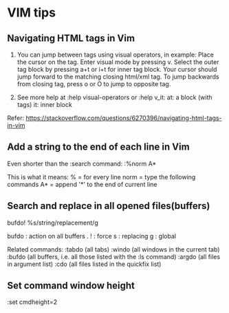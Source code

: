 # VIM tips

## Navigating HTML tags in Vim
1. You can jump between tags using visual operators, in example:
Place the cursor on the tag.
Enter visual mode by pressing v.
Select the outer tag block by pressing a+t or i+t for inner tag block.
Your cursor should jump forward to the matching closing html/xml tag. To jump backwards from closing tag, press o or O to jump to opposite tag.

2. See more help at :help visual-operators or :help v_it:
at: a <tag> </tag> block (with tags)
it: inner <tag> </tag> block

Refer: https://stackoverflow.com/questions/6270396/navigating-html-tags-in-vim

## Add a string to the end of each line in Vim
Even shorter than the :search command:
:%norm A*

This is what it means:
 %       = for every line
 norm    = type the following commands
 A*      = append '*' to the end of current line


## Search and replace in all opened files(buffers)
bufdo! %s/string/replacement/g

bufdo : action on all buffers .
! : force
s : replacing
g : global

Related commands:
:tabdo (all tabs)
:windo (all windows in the current tab)
:bufdo (all buffers, i.e. all those listed with the :ls command)
:argdo (all files in argument list)
:cdo (all files listed in the quickfix list)

## Set command window height
:set cmdheight=2
